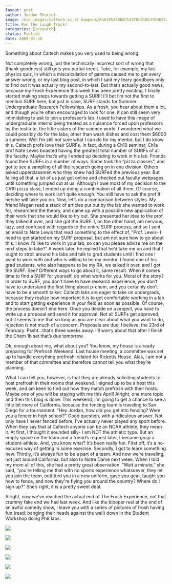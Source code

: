 ```yaml
---
layout: post
author: Jordan Theriot
image: /old_images/caltech_as_it_happens/6a0105349b8251970b010537036252970c.jpg
title: Run the Laugh Track!
categories: [research]
status: Publish
date: 2009-01-30
---
```



Something about Caltech makes you very used to being wrong.

Not completely wrong, just the technically incorrect sort of wrong that (thank
goodness) still gets you partial credit. Take, for example, my last physics
quiz, in which a miscalculation of gamma caused me to get every answer wrong,
or my last blog post, in which I said my teary goodbyes only to find out it was
actually my second-to-last. 
But that’s actually good news, because my Frosh Experience
this week has been pretty exciting. I finally started making steps towards
getting a SURF! I’ll bet I’m not the first to mention SURF here, but just in
case, SURF stands for Summer Undergraduate Research Fellowships. As a frosh,
you hear about them a lot, and though you’re often encouraged to look for one,
it can still seem very intimidating to ask to join a professor’s lab. I used to
have this image of undergraduate interns being treated as a nuisance forced
upon professors by the institute, the little sisters of the science world. I
wondered what we could possibly do for the labs, other than wash dishes and
cost them $6000 a summer. 
Well I’m still not sure what I can do for my mentor, but I
do know this. Caltech profs love their SURFs. In fact, during a Ch10 seminar,
Ch1a prof Nate Lewis boasted having the greatest total number of SURFs of all
the faculty. Maybe that’s why I ended up deciding to work in his lab. Friends
found their SURFs in a number of ways. Some took the “pizza classes”, and got
to see a sampling of all the research going on in one division. Others asked
upperclassmen who they knew had SURFed the previous year. But failing all that,
a lot of us just got online and checked out faculty webpages until something jumped
out at us. Although I owe most of my decision to the Ch10 pizza class, I ended
up doing a combination of all three. 
Of course, deciding where to work isn’t quite enough. You
still have to ask the prof If he/she will take you on. Now, let’s do a
comparison between styles. My friend Megan read a stack of articles put out by
the lab she wanted to work for, researched the theory, and came up with a
possible new application of their work that she would like to try out. She
presented her idea to the prof, they talked it over, and she got the SURF. I,
on the other hand, am nervous, lazy, and confused with regards to the entire
SURF process, and so I sent an email to Nate Lewis that read something to the
effect of, “Prof. Lewis- I need to get started on my SURF proposal, but am not
sure how to go about this. I know I’d like to work in your lab, so can you
please advise me on the next steps to take?” A week later, he replied that he’d
take me on and that I ought to stroll around his labs and talk to grad students
until I find one I want to work with and who is willing to be my mentor. I
found one of his grad students, who also happens to be my RA, we talked it
over, and I got the SURF. See? Different ways to go about it, same result. When
it comes time to find a SURF for yourself, do what works for you. 
Moral of the story? In order to SURF, you don’t have to have
research experience, you don’t have to
understand the first thing about p-chem, and you certainly don’t have to be a
smooth talker. Caltech labs are eager to take on undergrads, because they
realize how important it is to get comfortable working in a lab and to start
getting experience in your field as soon as possible. Of course, the process
doesn’t end here. Once you decide on a project, you have to write up a proposal
and send it for approval. Not all SURFs get approved, but it seems to me that
so long as you are clear about what you want to do, rejection is not much of a
concern. Proposals are due, I believe, the 23rd of February. Pssht…that’s
three weeks away. I’ll worry about that after I finish the Chem 1b set that’s due
tomorrow.

Ok, enough about me, what about you? You know, my house is
already preparing for Prefrosh Weekend. Last house meeting, a committee was set
up to handle everything prefrosh-related for Ricketts House. Alas, I am not a
member of that committee and therefore cannot tell you what they’re planning.

What I can tell you, however, is that they are already soliciting students to
host prefrosh in their rooms that weekend. I signed up to be a host this
week, and am keen to find out how they match prefrosh with their hosts. Maybe
one of you will be staying with me this April!
Alright, one more topic and then this blog is done. This
weekend, I’m going to get a chance to see a little bit more of California,
because the fencing team is traveling to San Diego for a tournament. “Hey
Jordan, how did you get into fencing? Were you a fencer in high school?” Good
question, with a ridiculous answer. Not only have I never fenced before, I’ve
actually never played any sport before. When they say that at Caltech anyone
can be an NCAA athlete, they mean it. At first, I thought it sounded silly- I
am NOT the athletic type. But an empty space on the team and a friend’s request
later, I became *gasp* a student-athlete. And, you know what? It’s been really
fun. First off, it’s a no-excuses way of getting in some exercise. Secondly, I
got to learn something new. Thirdly, it’s always fun to be a part of a team. And now we’re traveling, not just around
California, but also to Notre Dame next week. When I told my mom all of this,
she had a pretty great observation. “Wait a minute,” she said, “you’re telling
me that with no sports experience whatsoever, they let you join the team,
outfitted you in a new uniform, gave you gear, taught you how to fence, and now
they're flying you around the country? Where do I sign up?” She’s right, it is a pretty
sweet deal.

 

Alright, now we’ve reached the actual end of The Frosh
Experience, not that crummy fake end we had last week. And like the blooper
reel at the end of an awful comedy show, I leave you with a series of pictures of
frosh having fun (read: banging their heads against the wall) down in the
Student Workshop doing Ph8 labs. 


![](/old_images/caltech_as_it_happens/6a0105349b8251970b010536fa5d51970b.jpg)

![](/old_images/caltech_as_it_happens/6a0105349b8251970b010536fa5d6b970b.jpg)

![](/old_images/caltech_as_it_happens/6a0105349b8251970b010536fa5d89970b.jpg)

![](/old_images/caltech_as_it_happens/6a0105349b8251970b0105370362d8970c.jpg)

![](/old_images/caltech_as_it_happens/6a0105349b8251970b0105370362f2970c.jpg)

![](/old_images/caltech_as_it_happens/6a0105349b8251970b010536fa5eaa970b.jpg) 
 

